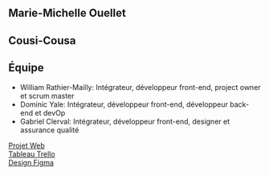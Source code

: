 ## Marie-Michelle Ouellet
## Cousi-Cousa
## Équipe
- William Rathier-Mailly: Intégrateur, développeur front-end, project owner et scrum master
- Dominic Yale: Intégrateur, développeur front-end, développeur back-end et devOp
- Gabriel Clerval: Intégrateur, développeur front-end, designer et assurance qualité

[Projet Web](https://tim-montmorency.com/timdoc/582-518MO/projet/)
<br>
[Tableau Trello](https://trello.com/b/rBKGaKD5/projet-web-gab-dom)
<br>
[Design Figma](https://www.figma.com/design/31NZYc149EJ5vCIsAkSq10/Untitled?node-id=0-1&node-type=CANVAS&t=43kLFVhAKeZ714Ps-0)